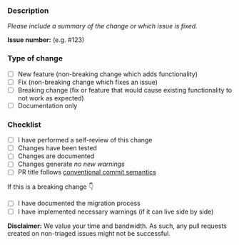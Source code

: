 ### Description

*Please include a summary of the change or which issue is fixed.*

**Issue number:** (e.g. #123)

### Type of change

- [ ] New feature (non-breaking change which adds functionality)
- [ ] Fix (non-breaking change which fixes an issue)
- [ ] Breaking change (fix or feature that would cause existing functionality to not work as expected)
- [ ] Documentation only

### Checklist

- [ ] I have performed a self-review of this change
- [ ] Changes have been tested
- [ ] Changes are documented
- [ ] Changes generate *no new warnings*
- [ ] PR title follows [conventional commit semantics](https://www.conventionalcommits.org/en/v1.0.0/)

If this is a breaking change 👇

- [ ] I have documented the migration process
- [ ] I have implemented necessary warnings (if it can live side by side)

**Disclaimer:** We value your time and bandwidth. As such, any pull requests created on non-triaged issues might not be successful.